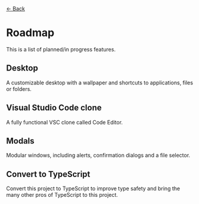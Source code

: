 [← Back](../README.md)

# Roadmap

This is a list of planned/in progress features.

## Desktop

A customizable desktop with a wallpaper and shortcuts to applications, files or folders.

## Visual Studio Code clone

A fully functional VSC clone called Code Editor.

## Modals

Modular windows, including alerts, confirmation dialogs and a file selector.

## Convert to TypeScript

Convert this project to TypeScript to improve type safety and bring the many other pros of TypeScript to this project.
